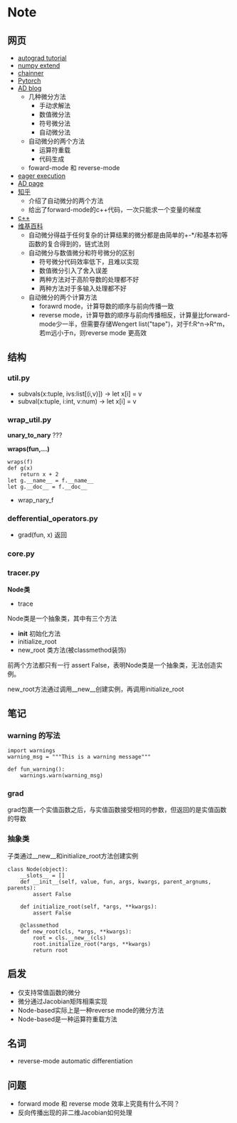 # Note
## 网页
* [autograd tutorial](https://github.com/HIPS/autograd/blob/master/docs/tutorial.md)
* [numpy extend](https://docs.scipy.org/doc/numpy-1.15.1/user/c-info.how-to-extend.html)
* [chainner](https://github.com/chainer/chainer)
* [Pytorch](https://openreview.net/pdf?id=BJJsrmfCZ
)
* [AD blog](https://blog.csdn.net/daniel_ustc/article/details/77133329)
    * 几种微分方法
        * 手动求解法
        * 数值微分法
        * 符号微分法
        * 自动微分法
    * 自动微分的两个方法
        * 运算符重载
        * 代码生成
    * foward-mode 和 reverse-mode
* [eager execution](https://www.jianshu.com/p/9a212532e319)
* [AD page](http://www.autodiff.org/)
* [知乎](https://www.zhihu.com/question/48356514/answer/123290631)
    * 介绍了自动微分的两个方法
    * 给出了forward-mode的c++代码，一次只能求一个变量的梯度
* [c++](http://www.met.reading.ac.uk/~swrhgnrj/publications/adept.pdf)
* [维基百科](https://en.wikipedia.org/wiki/Automatic_differentiation)
    * 自动微分得益于任何复杂的计算结果的微分都是由简单的+-*/和基本初等函数的复合得到的，链式法则
    * 自动微分与数值微分和符号微分的区别
        * 符号微分代码效率低下，且难以实现
        * 数值微分引入了舍入误差
        * 两种方法对于高阶导数的处理都不好
        * 两种方法对于多输入处理都不好
    * 自动微分的两个计算方法
        * forawrd mode，计算导数的顺序与前向传播一致
        * reverse mode，计算导数的顺序与前向传播相反，计算量比forward-mode少一半，但需要存储Wengert list("tape")，对于f:R^n->R^m，若m远小于n，则reverse mode 更高效
## 结构
### util.py
* subvals(x:tuple, ivs:list[(i,v)]) -> let x[i] = v 
* subval(x:tuple, i:int, v:num) -> let x[i] = v
### wrap_util.py
**unary_to_nary** ???

**wraps(fun,...)**
```angular2html
wraps(f)
def g(x)
    return x + 2
let g.__name__ = f.__name__
let g.__doc__ = f.__doc__
```
* wrap_nary_f
### defferential_operators.py
* grad(fun, x) 返回

### core.py

### tracer.py
**Node类**
* trace

Node类是一个抽象类，其中有三个方法
* __init__ 初始化方法
* initialize_root
* new_root 类方法(被classmethod装饰)

前两个方法都只有一行 assert False，表明Node类是一个抽象类，无法创造实例。

new_root方法通过调用__new__创建实例，再调用initialize_root



## 笔记
### warning 的写法
```angular2html
import warnings
warning_msg = """This is a warning message"""

def fun_warning():
    warnings.warn(warning_msg)

```

### grad
grad包裹一个实值函数之后，与实值函数接受相同的参数，但返回的是实值函数的导数

### 抽象类
子类通过__new__和initialize_root方法创建实例
```angular2html
class Node(object):
    __slots__ = []
    def __init__(self, value, fun, args, kwargs, parent_argnums, parents):
        assert False

    def initialize_root(self, *args, **kwargs):
        assert False

    @classmethod
    def new_root(cls, *args, **kwargs):
        root = cls.__new__(cls)
        root.initialize_root(*args, **kwargs)
        return root
```

## 启发
* 仅支持常值函数的微分
* 微分通过Jacobian矩阵相乘实现
* Node-based实际上是一种reverse mode的微分方法
* Node-based是一种运算符重载方法

## 名词
* reverse-mode automatic differentiation

## 问题
* forward mode 和 reverse mode 效率上究竟有什么不同？
* 反向传播出现的非二维Jacobian如何处理

